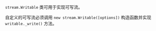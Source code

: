 
`stream.Writable` 类可用于实现可写流。

自定义的可写流必须调用 `new stream.Writable([options])` 构造函数并实现 `writable._write()` 方法。


